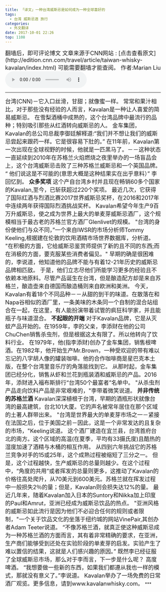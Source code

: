 ```yaml
---
title: 「译文」一种台湾威斯忌是如何成为一种全球喜好的
tags:
  - 台湾 威斯忌酒 旅行 
categories:
  - 外文翻译
date: 2017-10-01 22:26
top: 1108
---
```

<font size=4>
翻墙后，即可评论博文
文章来源于CNN网站 : 
[点击查看原文](http://edition.cnn.com/travel/article/taiwan-whisky-kavalan/index.html)
可能需要翻墙才能查阅。
作者:Marian Liu

</font>
<!--more-->
<audio controls="controls" name="media" style="width:264px"  autoplay loop=true> <source src="/musics/wish.mp3"></audio>

***
<font size=4>
台湾(CNN)－它入口丝滑，甘甜；就像蜜一样。
常常和果汁相比，对于那些没有经验的人而言，Kavalan是一种让人喜爱的简易威斯忌。
在雪梨酒桶中成熟的，这个台湾品牌中最流行的品种；特别吸引那些从红酒转向威斯忌的人。
金车集团，Kavalan的总公司总裁李御廷解释道:“我们并不想让我们的威斯忌尝起来跟药一样。它是很容易下肚的。”
在11年前，Kavalan第一次出现在全球视野的时候，他就是一匹黑马了。－－这种状态一直延续到2010年在苏格兰火焰燃烧之夜里举办的一场盲品会上，这个台湾威斯忌击败了三种苏格兰威斯忌和一个英国品牌。
“ 他们说这是不可能的(意思大概是这种结果实在出乎意料）” 李回忆到。
<b>众多奖项</b>
这个产自台湾乡村并且现在畅销60多个国家的Kavalan,至今，已斩获超过220个奖项。
最近几次，它获得了国际红酒与烈酒比赛2017世界威斯忌奖杯，在2016和2017年中连续两年获得国际烈酒挑战奖杯。
Kavalan希望今年生产9百万升威斯忌，使之成为世界上最大的单麦芽威斯忌酒厂，这个规模相当于最古老的苏格兰官方酒厂Glenlivet的规模。
"台湾的身份使他们与众不同，”一个来自IWSR的市场分析师Tommy Keeling,根据建在伦敦的饮用酒精市场世界数据库，分析道。
"在积极的方面，它给威斯忌鉴赏师提供了新的且不同的东西;而在消极的方面，要克服某些消费者偏见。"
早期的确是很困难的，李说道，他知道他的品牌不能与有着12-21年历史的威斯忌品牌相匹敌。
于是，他们立志尽他们所能学习更多的经验且不依赖本地原料。尽管产品诞生在台湾，但是酿造配方却是来自苏格兰，酿造壶来自德国而酿造桶则来自欧洲和美洲。
今天，Kavalan有着18个不同品种－－从甜的到干的味道。在散落在和Napa谷相似的酒厂里，一条美味的木条同一个自制的混合站组合在一起，在这里，有人能扮演带着试管的疯狂科学家，并且能瓶子与味道混合。
<b>不起眼的开端</b>
对于Kavalan品牌，它是从灭蚊产品开始的。在1959年，李的父亲，李添财在他的公司ChuChen销售杀虫剂，但是根据这太有限了。所以他转向了饮料行业。
在1979年，他(指李添财)创办了金车集团，销售根啤酒。在1982年，他开始生产Mr.Brown，一种受欢迎的带有难以忘记的八字胡人像的罐装咖啡。他的合作咖啡商是星巴克本土版，在整个台湾里音乐厅的角落能找到它。
从那时起，金车集团已经分化，销售从虾和兰花到瓶装酒和威斯忌的产品。2016年，添财进入福布斯排行“台湾50个最富者”名单中。
"从杀虫剂产品走向饮料产品是非常艰难的，"李带着微笑说道。
<b>并非传统的苏格兰酒</b>
Kavalan深深植根于台湾，早期的酒瓶形状就像台湾的最高建筑，台北101大厦。它的声名被常年居住在那个区域的土著人群带出来。
"台湾是世界最大的单麦芽市场之一－紧接在法国之后，位于美国之前－因此，这是一个非常发达的且复杂的市场，"Keeling说道。
这个酒厂建造在宜兰县，台湾首府台北的南方。这个区域的高温(在夏季，平均有33摄氏度)且酷热的湿度加速了酒精与木桶的相互作用。
从四到六年挑战它的苏格兰竞争对手的15或25年，这个成熟过程被缩短了三分之一。
但是，这个过程越快，生产威斯忌的总量则越少。在这个过程中，“角度的共用”或者挥发的总量则更多，这推动了Kavalan的价格往高处爬升，从70美元到600美元。苏格兰就在挥发过程中一般损失2％的量；但是，Kavalan则会损失达12%的量。
最近几年来，随着Kavalan加入日本的Suntory和Nikka加上印度的Paul和Amrut，亚洲已经成为威斯忌饮品的热点。
"亚洲风格的威斯忌如此流行是因为他们不必迎合任何的规则或者限制，"一个关于饮品文化的坐落于纽约城的网站VinePair,其创办者Adam Teeter说道。
“不像苏格兰酒，就真正使这种威斯忌成为一种苏格兰酒的方面而言，其有着非常精确的要求，在亚洲，生产商们能够受到还处在实验阶段的单麦芽的启发。实验产生了难以置信的结果，这就是人们感兴趣的原因。”
既然李已经征服了全球威斯忌市场，那么对于李而言，下一步是什么呢？
高度啤酒。
“我想要做一些新的东西，如果我们都遵从我也一样的模式，那就没有意义了。”李说道。
Kavalan举办了一场免费的日常酒厂观览。更多信息，请到www.kavalanwhisky.com。
</font>
***
